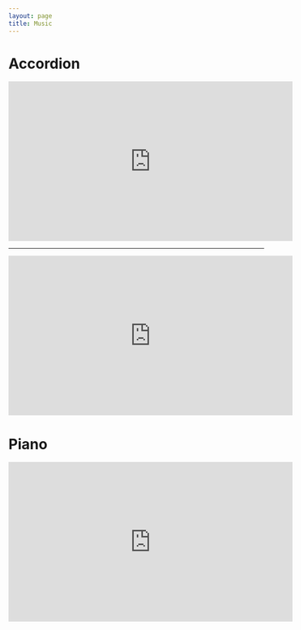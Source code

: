 ```yaml
---
layout: page
title: Music
---
```


# Accordion

<iframe width="560" height="315" src="https://www.youtube.com/embed/sK9yJ7Ig7JY" frameborder="0" allowfullscreen></iframe>

***

<iframe width="560" height="315" src="https://www.youtube.com/embed/S7bjibkHIGE" frameborder="0" allowfullscreen></iframe>

# Piano

<iframe width="560" height="315" src="https://www.youtube.com/embed/zQpuAex57B4" frameborder="0" allowfullscreen></iframe>

